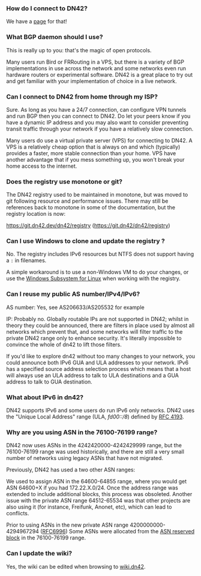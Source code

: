 
### How do I connect to DN42?

We have a [page](/howto/Getting-started) for that!


### What BGP daemon should I use?

This is really up to you: that's the magic of open protocols.

Many users run Bird or FRRouting in a VPS, but there is a variety of BGP implementations in use across the network and some networks even run hardware routers or experimental software. DN42 is a great place to try out and get familiar with your implementation of choice in a live network. 


### Can I connect to DN42 from home through my ISP?

Sure. As long as you have a 24/7 connection, can configure VPN tunnels and run BGP then you can connect to DN42. Do let your peers know if you have a dynamic IP address and you may also want to consider preventing transit traffic through your network if you have a relatively slow connection.

Many users do use a virtual private server (VPS) for connecting to DN42. A VPS is a relatively cheap option that  is always on and which (typically) provides a faster, more stable connection than your home. VPS have another advantage that if you mess something up, you won't break your home access to the internet. 


### Does the registry use monotone or git?

The DN42 registry used to be maintained in monotone, but was moved to git following resource and performance
issues. There may still be references back to monotone in some of the documentation, but the registry location is now:

https://git.dn42.dev/dn42/registry (https://git.dn42/dn42/registry)

### Can I use Windows to clone and update the registry ?

No. The registry includes IPv6 resources but NTFS does not support having a `:` in filenames.

A simple workaround is to use a non-Windows VM to do your changes, or use the [Windows Subsystem for Linux](https://docs.microsoft.com/en-us/windows/wsl/install-win10) when working with the registry. 

### Can I reuse my public AS number/IPv4/IPv6?

AS number: Yes, see AS206633/AS205532 for example

IP: Probably no. Globally routable IPs are not supported in DN42; whilst in theory they could be announced, there are filters in place used by almost all networks which prevent that, and some networks will filter traffic to the private DN42 range only to enhance security. It's literally impossible to convince the whole of dn42 to lift those filters.

If you'd like to explore dn42 without too many changes to your network, you could announce both IPv6 GUA and ULA addresses to your network. IPv6 has a specified source address selection process which means that a host will always use an ULA address to talk to ULA destinations and a GUA address to talk to GUA destination.


### What about IPv6 in dn42?

DN42 supports IPv6 and some users do run IPv6 only networks. DN42 uses the "Unique Local Address" range (ULA, *fd00::/8*) defined by [RFC 4193](https://tools.ietf.org/html/rfc4193).


### Why are you using ASN in the 76100-76199 range?

DN42 now uses ASNs in the 4242420000-4242429999 range, but the 76100-76199 range was used historically, and there are still a very small number of networks using legacy ASNs that have not migrated. 

Previously, DN42 has used a two other ASN ranges:

We used to assign ASN in the 64600-64855 range, where you would get ASN 64600+X if you had 172.22.X.0/24. Once the address range was extended to include additional blocks, this process was obsoleted. Another issue with the private ASN range 64512-65534 was that other projects are also using it (for instance, Freifunk, Anonet, etc), which can lead to conflicts. 

Prior to using ASNs in the new private ASN range 4200000000-4294967294 ([RFC6996](http://tools.ietf.org/html/rfc6996)) Some ASNs were allocated from the [ASN reserved block](http://www.iana.org/assignments/as-numbers/as-numbers.xhtml) in the 76100-76199 range. 


### Can I update the wiki?

Yes, the wiki can be edited when browsing to [wiki.dn42](https://wiki.dn42).
